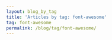 ```yaml
---
layout: blog_by_tag
title: 'Articles by tag: font-awesome'
tag: font-awesome
permalink: /blog/tag/font-awesome/
---
```

